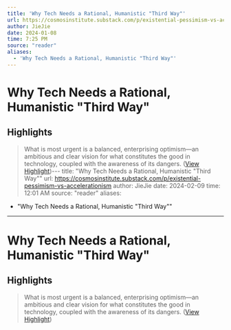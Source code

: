```yaml
---
title: 'Why Tech Needs a Rational, Humanistic "Third Way"'
url: https://cosmosinstitute.substack.com/p/existential-pessimism-vs-accelerationism
author: JieJie
date: 2024-01-08
time: 7:25 PM
source: "reader"
aliases:
  - 'Why Tech Needs a Rational, Humanistic "Third Way"'
---
```

# Why Tech Needs a Rational, Humanistic "Third Way"

## Highlights
> What is most urgent is a balanced, enterprising optimism—an ambitious and clear vision for what constitutes the good in technology, coupled with the awareness of its dangers. ([View Highlight](https://read.readwise.io/read/01hkm1zwf4jp233xdpcsre5fqk))---
title: "Why Tech Needs a Rational, Humanistic "Third Way""
url: https://cosmosinstitute.substack.com/p/existential-pessimism-vs-accelerationism
author: JieJie
date: 2024-02-09
time: 12:01 AM
source: "reader"
aliases:
  - "Why Tech Needs a Rational, Humanistic "Third Way""
---
# Why Tech Needs a Rational, Humanistic "Third Way"

## Highlights
> What is most urgent is a balanced, enterprising optimism—an ambitious and clear vision for what constitutes the good in technology, coupled with the awareness of its dangers. ([View Highlight](https://read.readwise.io/read/01hkm1zwf4jp233xdpcsre5fqk))

